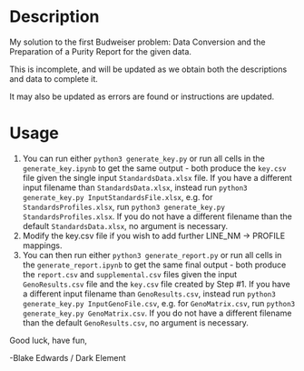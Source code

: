 # Description

My solution to the first Budweiser problem: Data Conversion and the Preparation of a Purity Report for the given data. 

This is incomplete, and will be updated as we obtain both the descriptions and data to complete it.

It may also be updated as errors are found or instructions are updated.

# Usage

1. You can run either `python3 generate_key.py` or run all cells in the `generate_key.ipynb` to get the same output - both produce the `key.csv` file given the single input `StandardsData.xlsx` file. If you have a different input filename than `StandardsData.xlsx`, instead run `python3 generate_key.py InputStandardsFile.xlsx`, e.g. for `StandardsProfiles.xlsx`, run `python3 generate_key.py StandardsProfiles.xlsx`. If you do not have a different filename than the default `StandardsData.xlsx`, no argument is necessary.
2. Modify the key.csv file if you wish to add further LINE_NM -> PROFILE mappings.
3. You can then run either `python3 generate_report.py` or run all cells in the `generate_report.ipynb` to get the same final output - both produce the `report.csv` and `supplemental.csv` files given the input `GenoResults.csv` file and the `key.csv` file created by Step #1. If you have a different input filename than `GenoResults.csv`, instead run `python3 generate_key.py InputGenoFile.csv`, e.g. for `GenoMatrix.csv`, run `python3 generate_key.py GenoMatrix.csv`. If you do not have a different filename than the default `GenoResults.csv`, no argument is necessary.

Good luck, have fun,

-Blake Edwards / Dark Element

